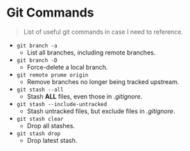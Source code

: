 # Git Commands

> List of useful git commands in case I need to reference.

+ `git branch -a`
  - List all branches, including remote branches.
+ `git branch -D`
  - Force-delete a local branch.
+ `git remote prume origin`
  - Remove branches no longer being tracked upstream.
+ `git stash --all`
  - Stash **ALL** files, even those in *.gitignore*.
+ `git stash --include-untracked`
  - Stash untracked files, but exclude files in *.gitignore*.
+ `git stash clear`
  - Drop all stashes. 
+ `git stash drop`
  - Drop latest stash.
